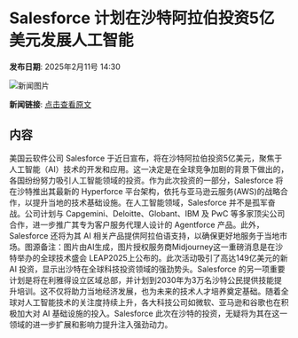 # Salesforce 计划在沙特阿拉伯投资5亿美元发展人工智能

**发布日期**: 2025年2月11号 14:30

![新闻图片](https://pic.chinaz.com/picmap/202308091546534429_3.jpg)

**新闻链接**: [点击查看原文](https://www.aibase.com/zh/news/15258)

## 内容

美国云软件公司 Salesforce 于近日宣布，将在沙特阿拉伯投资5亿美元，聚焦于人工智能（AI）技术的开发和应用。这一决定是在全球竞争加剧的背景下做出的，各国纷纷努力吸引人工智能领域的投资。作为此次投资的一部分，Salesforce 将在沙特推出其最新的 Hyperforce 平台架构，依托与亚马逊云服务(AWS)的战略合作，以提升当地的技术基础设施。在人工智能领域，Salesforce 并不是孤军奋战。公司计划与 Capgemini、Deloitte、Globant、IBM 及 PwC 等多家顶尖公司合作，进一步推广其专为客户服务代理人设计的 Agentforce 产品。此外，Salesforce 还将为其 AI 相关产品提供阿拉伯语支持，以确保更好地服务于当地市场。图源备注：图片由AI生成，图片授权服务商Midjourney这一重磅消息是在沙特举办的全球技术盛会 LEAP2025上公布的。此次活动吸引了高达149亿美元的新 AI 投资，显示出沙特在全球科技投资领域的强劲势头。Salesforce 的另一项重要计划是将在利雅得设立区域总部，并计划到2030年为3万名沙特公民提供技能提升培训。这不仅将助力当地经济发展，也为未来的技术人才培养奠定基础。随着全球对人工智能技术的关注度持续上升，各大科技公司如微软、亚马逊和谷歌也在积极加大对 AI 基础设施的投入。Salesforce 此次在沙特的投资，无疑将为其在这一领域的进一步扩展和影响力提升注入强劲动力。
